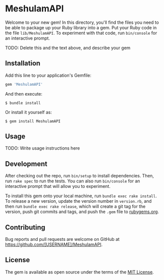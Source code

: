 # MeshulamAPI

Welcome to your new gem! In this directory, you'll find the files you need to be able to package up your Ruby library into a gem. Put your Ruby code in the file `lib/MeshulamAPI`. To experiment with that code, run `bin/console` for an interactive prompt.

TODO: Delete this and the text above, and describe your gem

## Installation

Add this line to your application's Gemfile:

```ruby
gem 'MeshulamAPI'
```

And then execute:

    $ bundle install

Or install it yourself as:

    $ gem install MeshulamAPI

## Usage

TODO: Write usage instructions here

## Development

After checking out the repo, run `bin/setup` to install dependencies. Then, run `rake spec` to run the tests. You can also run `bin/console` for an interactive prompt that will allow you to experiment.

To install this gem onto your local machine, run `bundle exec rake install`. To release a new version, update the version number in `version.rb`, and then run `bundle exec rake release`, which will create a git tag for the version, push git commits and tags, and push the `.gem` file to [rubygems.org](https://rubygems.org).

## Contributing

Bug reports and pull requests are welcome on GitHub at https://github.com/[USERNAME]/MeshulamAPI.


## License

The gem is available as open source under the terms of the [MIT License](https://opensource.org/licenses/MIT).
